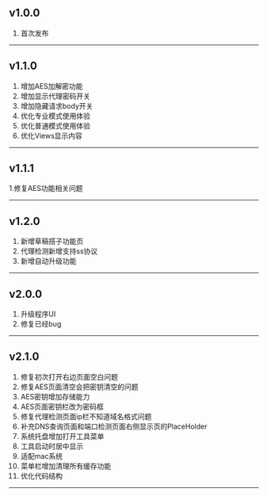 ## v1.0.0

1. 首次发布

***

## v1.1.0

1. 增加AES加解密功能
2. 增加显示代理密码开关
3. 增加隐藏请求body开关
4. 优化专业模式使用体验
5. 优化普通模式使用体验
6. 优化Views显示内容

***

## v1.1.1

1.修复AES功能相关问题

***

## v1.2.0

1. 新增草稿搭子功能页
2. 代理检测新增支持ss协议
3. 新增自动升级功能

***

## v2.0.0

1. 升级程序UI
2. 修复已经bug

***

## v2.1.0

1. 修复初次打开右边页面空白问题
2. 修复AES页面清空会把密钥清空的问题
3. AES密钥增加存储能力
4. AES页面密钥栏改为密码框
5. 修复代理检测页面ip栏不知道域名格式问题
6. 补充DNS查询页面和端口检测页面右侧显示页的PlaceHolder
7. 系统托盘增加打开工具菜单
8. 工具启动时居中显示
9. 适配mac系统
10. 菜单栏增加清理所有缓存功能
11. 优化代码结构

***